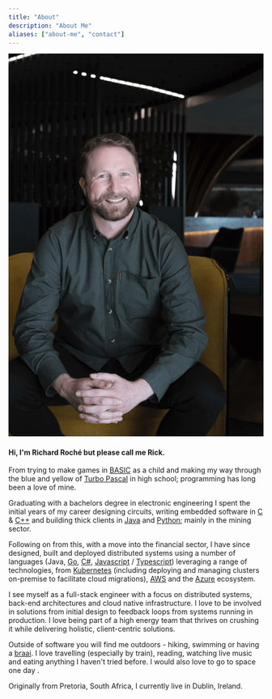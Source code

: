 ```yaml
---
title: "About"
description: "About Me"
aliases: ["about-me", "contact"]
---
```


<div class="about-side">
<img src="full-profile.png" alt="Profile picture">
</div>

<div class="about-main">
<h4>Hi, I'm Richard Roché but please call me Rick.</h4>

From trying to make games in [BASIC](https://en.wikipedia.org/wiki/BASIC) as a child and making my way through the blue and yellow of [Turbo Pascal](https://en.wikipedia.org/wiki/Turbo_Pascal) in high school; programming has long been a love of mine.

Graduating with a bachelors degree in electronic engineering I spent the initial years of my career designing circuits, writing embedded software in [C](<https://en.wikipedia.org/wiki/C_(programming_language)>) & [C++](https://en.wikipedia.org/wiki/C%2B%2B) and building thick clients in [Java](<https://en.wikipedia.org/wiki/Java_(programming_language)>) and [Python](https://www.python.org/); mainly in the mining sector.

Following on from this, with a move into the financial sector, I have since designed, built and deployed distributed systems using a number of languages (Java, [Go](https://golang.org/), [C#](<https://en.wikipedia.org/wiki/C_Sharp_(programming_language)>), [Javascript](https://en.wikipedia.org/wiki/JavaScript) / [Typescript](https://en.wikipedia.org/wiki/TypeScript)) leveraging a range of technologies, from [Kubernetes](https://kubernetes.io/) (including deploying and managing clusters on-premise to facilitate cloud migrations), [AWS](https://aws.amazon.com/) and the [Azure](https://azure.microsoft.com/) ecosystem.

I see myself as a full-stack engineer with a focus on distributed systems, back-end architectures and cloud native infrastructure. I love to be involved in solutions from initial design to feedback loops from systems running in production. I love being part of a high energy team that thrives on crushing it while delivering holistic, client-centric solutions.

Outside of software you will find me outdoors - hiking, swimming or having a [braai](https://www.trafalgar.com/real-word/ultimate-guide-south-african-braai/). I love travelling (especially by train), reading, watching live music and eating anything I haven't tried before. I would also love to go to space one day <i class="fa-solid fa-hand-spock"></i>.

Originally from Pretoria, South Africa, I currently live in Dublin, Ireland.
</div>
